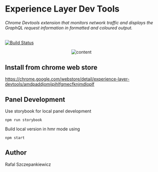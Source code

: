 # Experience Layer Dev Tools
###### Chrome Devtools extension that monitors network traffic and displays the GraphQL request information in formatted and coloured output.

[![Build Status](https://travis-ci.org/rafalsep/experience-layer-devtools.svg)](https://travis-ci.org/rafalsep/experience-layer-devtools)

<p align="center">
    <img src="https://raw.github.com/rafalsep/experience-layer-devtools/master/media/content.png" alt="content" />
</p>

## Install from chrome web store
https://chrome.google.com/webstore/detail/experience-layer-devtools/amdpaddjomijpihlfgmecfknjmdloplf

## Panel Development

Use storybook for local panel development
```
npm run storybook
```

Build local version in hmr mode using
```
npm start
```

## Author

Rafal Szczepankiewicz
